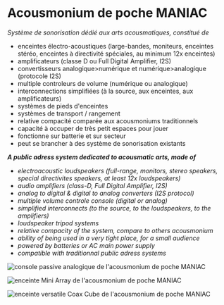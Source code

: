 # Acousmonium de poche MANIAC

*_Système de sonorisation dédié aux arts acousmatiques, constitué de_*

- enceintes électro-acoustiques (large-bandes, moniteurs, enceintes stéréo, enceintes à directivité spéciales, au minimum 12x enceintes)
- amplificateurs (classe D ou Full Digital Amplifier, I2S)
- convertisseurs analogique>numérique et numérique>analogique (protocole I2S)
- multiple controleurs de volume (numérique ou analogique)
- interconnections simplifiées (à la source, aux enceintes, aux amplificateurs)
- systèmes de pieds d'enceintes
- systèmes de transport / rangement
- relative compacité comparée aux acousmoniums traditionnels
- capacité à occuper de très petit espaces pour jouer
- fonctionne sur batterie et sur secteur
- peut se brancher à des système de sonorisation existants



***A public adress system dedicated to acousmatic arts, made of***

* *electroacoustic loudspeakers (full-range, monitors, stereo speakers, special directivites speakers, at least 12x loudspeakers)*
* *audio amplifiers (class-D, Full Digital Amplifier, I2S)*
* *analog to digital & digital to analog converters (I2S protocol)*
* *multiple volume controle console (digital or analog)*
* *simplified interconnects (to the source, to the loudspeakers, to the amplifiers)*
* *loudspeaker tripod systems*
* *relative compacity of the system, compare to others acousmonium*
* *ability of being used in a very tight place, for a small audience*
* *powered by batteries or AC main power supply*
* *compatible with traditionnal public adress systems*


![console passive analogique de l'acousmonium de poche MANIAC](http://68.media.tumblr.com/055bda00a60f61c6d6f9a7f6f0e63c8d/tumblr_opu6byI4gT1uwu2tvo1_1280.jpg "console 2.1")

![enceinte Mini Array de l'acousmonium de poche MANIAC](http://68.media.tumblr.com/522ee11304c1a81d116b7fb4f044b4fe/tumblr_opu6byI4gT1uwu2tvo2_1280.jpg "enceinte directive Mini Array")

![enceinte versatile *_Coax Cube_* de l'acousmonium de poche MANIAC](http://68.media.tumblr.com/8229d144883835ee26dedd69631da3bb/tumblr_opu6byI4gT1uwu2tvo3_1280.jpg "enceinte polyvalente Coax Cube")



